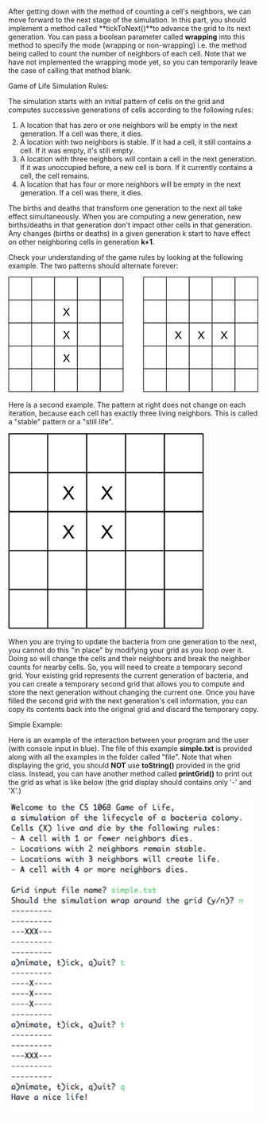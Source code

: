 After getting down with the method of counting a cell&#39;s neighbors, we can move forward to the next stage of the simulation. In this part, you should implement a method called **tickToNext()**to advance the grid to its next generation. You can pass a boolean parameter called **wrapping** into this method to specify the mode (wrapping or non-wrapping) i.e. the method being called to count the number of neighbors of each cell. Note that we have not implemented the wrapping mode yet, so you can temporarily leave the case of calling that method blank.

Game of Life Simulation Rules:

The simulation starts with an initial pattern of cells on the grid and computes successive generations of cells according to the following rules:

1. A location that has zero or one neighbors will be empty in the next generation. If a cell was there, it dies.
2. A location with two neighbors is stable. If it had a cell, it still contains a cell. If it was empty, it&#39;s still empty.
3. A location with three neighbors will contain a cell in the next generation. If it was unoccupied before, a new cell is born. If it currently contains a cell, the cell remains.
4. A location that has four or more neighbors will be empty in the next generation. If a cell was there, it dies.

The births and deaths that transform one generation to the next all take effect simultaneously. When you are computing a new generation, new births/deaths in that generation don&#39;t impact other cells in that generation. Any changes (births or deaths) in a given generation k start to have effect on other neighboring cells in generation **k+1**.

Check your understanding of the game rules by looking at the following example. The two patterns should alternate forever:

 ![](step3-1.png)

Here is a second example. The pattern at right does not change on each iteration, because each cell has exactly three living neighbors. This is called a &quot;stable&quot; pattern or a &quot;still life&quot;.

 ![](step3-2.png)

When you are trying to update the bacteria from one generation to the next, you cannot do this &quot;in place&quot; by modifying your grid as you loop over it. Doing so will change the cells and their neighbors and break the neighbor counts for nearby cells. So, you will need to create a temporary second grid. Your existing grid represents the current generation of bacteria, and you can create a temporary second grid that allows you to compute and store the next generation without changing the current one. Once you have filled the second grid with the next generation&#39;s cell information, you can copy its contents back into the original grid and discard the temporary copy.

Simple Example:

Here is an example of the interaction between your program and the user (with console input in blue). The file of this example **simple.txt** is provided along with all the examples in the folder called &quot;file&quot;. Note that when displaying the grid, you should **NOT** use **toString()** provided in the grid class. Instead, you can have another method called **printGrid()** to print out the grid as what is like below (the grid display should contains only &#39;-&#39; and &#39;X&#39;.)

 ![](step3-3.png)